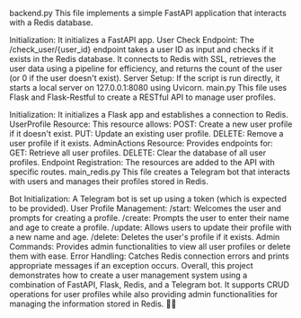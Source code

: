 backend.py
This file implements a simple FastAPI application that interacts with a Redis database.

Initialization: It initializes a FastAPI app.
User Check Endpoint: The /check_user/{user_id} endpoint takes a user ID as input and checks if it exists in the Redis database. It connects to Redis with SSL, retrieves the user data using a pipeline for efficiency, and returns the count of the user (or 0 if the user doesn't exist).
Server Setup: If the script is run directly, it starts a local server on 127.0.0.1:8080 using Uvicorn.
main.py
This file uses Flask and Flask-Restful to create a RESTful API to manage user profiles.

Initialization: It initializes a Flask app and establishes a connection to Redis.
UserProfile Resource: This resource allows:
POST: Create a new user profile if it doesn't exist.
PUT: Update an existing user profile.
DELETE: Remove a user profile if it exists.
AdminActions Resource: Provides endpoints for:
GET: Retrieve all user profiles.
DELETE: Clear the database of all user profiles.
Endpoint Registration: The resources are added to the API with specific routes.
main_redis.py
This file creates a Telegram bot that interacts with users and manages their profiles stored in Redis.

Bot Initialization: A Telegram bot is set up using a token (which is expected to be provided).
User Profile Management:
/start: Welcomes the user and prompts for creating a profile.
/create: Prompts the user to enter their name and age to create a profile.
/update: Allows users to update their profile with a new name and age.
/delete: Deletes the user's profile if it exists.
Admin Commands: Provides admin functionalities to view all user profiles or delete them with ease.
Error Handling: Catches Redis connection errors and prints appropriate messages if an exception occurs.
Overall, this project demonstrates how to create a user management system using a combination of FastAPI, Flask, Redis, and a Telegram bot. It supports CRUD operations for user profiles while also providing admin functionalities for managing the information stored in Redis. 🚀✨
